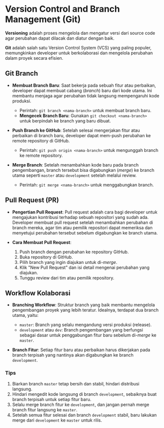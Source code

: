 # Version Control and Branch Management (Git)

**Versioning** adalah proses mengelola dan mengatur versi dari source code agar
perubahan dapat dilacak dan diatur dengan baik.

**Git** adalah salah satu Version Control System (VCS) yang paling populer,
memungkinkan developer untuk berkolaborasi dan mengelola perubahan dalam proyek
secara efisien.

## Git Branch

- **Membuat Branch Baru**: Saat bekerja pada sebuah fitur atau perbaikan,
  developer dapat membuat cabang (_branch_) baru dari kode utama. Ini membantu
  menjaga agar perubahan tidak langsung mempengaruhi kode produksi.
  - Perintah: `git branch <nama-branch>` untuk membuat branch baru.
  - **Mengecek Branch Baru**: Gunakan `git checkout <nama-branch>` untuk
    berpindah ke branch yang baru dibuat.
- **Push Branch ke GitHub**: Setelah selesai mengerjakan fitur atau perbaikan
  di branch baru, developer dapat mem-push perubahan ke remote repository di
  GitHub.

  - Perintah: `git push origin <nama-branch>` untuk mengunggah branch ke
    remote repository.

- **Merge Branch**: Setelah menambahkan kode baru pada branch pengembangan,
  branch tersebut bisa digabungkan (_merge_) ke branch utama seperti `master`
  atau `development` setelah melalui review.
  - Perintah: `git merge <nama-branch>` untuk menggabungkan branch.

## Pull Request (PR)

- **Pengertian Pull Request**: Pull request adalah cara bagi developer untuk
  mengajukan kontribusi terhadap sebuah repositori yang sudah ada. Developer
  membuat pull request setelah menambahkan perubahan di branch mereka, agar tim
  atau pemilik repositori dapat memeriksa dan menyetujui perubahan tersebut
  sebelum digabungkan ke branch utama.

- **Cara Membuat Pull Request**:
  1. Push branch dengan perubahan ke repository GitHub.
  2. Buka repository di GitHub.
  3. Pilih branch yang ingin diajukan untuk di-_merge_.
  4. Klik "New Pull Request" dan isi detail mengenai perubahan yang diajukan.
  5. Tunggu review dari tim atau pemilik repository.

## Workflow Kolaborasi

- **Branching Workflow**: Struktur branch yang baik membantu mengelola
  pengembangan proyek yang lebih teratur. Idealnya, terdapat dua branch utama,
  yaitu:

  - `master`: Branch yang selalu mengandung versi produksi (release).
  - `development` atau `dev`: Branch pengembangan yang berfungsi sebagai dasar
    untuk penggabungan fitur baru sebelum di-_merge_ ke `master`.

- **Branch Fitur**: Setiap fitur baru atau perbaikan harus dikerjakan pada
  branch terpisah yang nantinya akan digabungkan ke branch `development`.

### Tips

1. Biarkan branch `master` tetap bersih dan stabil, hindari distribusi langsung.
2. Hindari mengedit kode langsung di branch `development`, sebaiknya buat
   branch terpisah untuk setiap fitur baru.
3. Selalu merge branch fitur ke `development`, dan jangan pernah merge branch
   fitur langsung ke `master`.
4. Setelah semua fitur selesai dan branch `development` stabil, baru lakukan
   merge dari `development` ke `master` untuk rilis.
